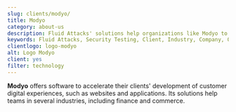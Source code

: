 ```yaml
---
slug: clients/modyo/
title: Modyo
category: about-us
description: Fluid Attacks' solutions help organizations like Modyo to identify security vulnerabilities in their systems and manage their attack surfaces.
keywords: Fluid Attacks, Security Testing, Client, Industry, Company, Organization, Pentesting, Ethical Hacking, Modyo
clientlogo: logo-modyo
alt: Logo Modyo
client: yes
filter: technology
---
```


**Modyo** offers software
to accelerate their clients' development of customer digital experiences,
such as websites and applications.
Its solutions help teams in several industries,
including finance and commerce.
